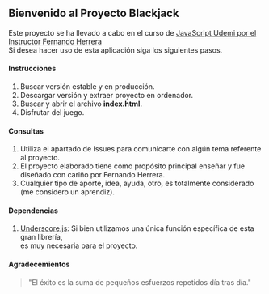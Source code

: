 ## Bienvenido al Proyecto Blackjack

Este proyecto se ha llevado a cabo en el curso de [JavaScript Udemi por el Instructor Fernando Herrera](https://www.udemy.com/course/javascript-fernando-herrera)  
Si desea hacer uso de esta aplicación siga los siguientes pasos.

#### Instrucciones

1. Buscar versión estable y en producción.
2. Descargar versión y extraer proyecto en ordenador.
3. Buscar y abrir el archivo **index.html**.
4. Disfrutar del juego.

#### Consultas

1. Utiliza el apartado de Issues para comunicarte con algún tema referente al proyecto.
2. El proyecto elaborado tiene como propósito principal enseñar y fue diseñado con cariño por Fernando Herrera.
3. Cualquier tipo de aporte, idea, ayuda, otro, es totalmente considerado (me considero un aprendiz).

#### Dependencias

1. [Underscore.js](https://underscorejs.org/): Si bien utilizamos una única función específica de esta gran librería,  
   es muy necesaria para el proyecto.

#### Agradecemientos

> "El éxito es la suma de pequeños esfuerzos repetidos día tras día."










